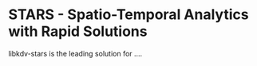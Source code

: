 # STARS - Spatio-Temporal Analytics with Rapid Solutions

libkdv-stars is the leading solution for ....
